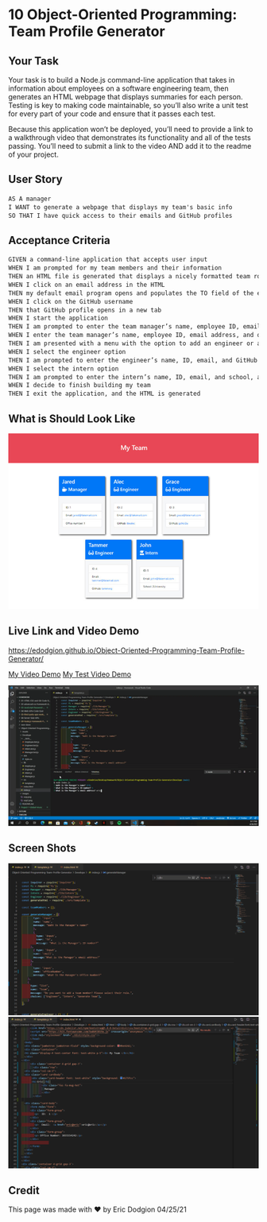 # 10 Object-Oriented Programming: Team Profile Generator

## Your Task

Your task is to build a Node.js command-line application that takes in information about employees on a software engineering team, then generates an HTML webpage that displays summaries for each person. Testing is key to making code maintainable, so you’ll also write a unit test for every part of your code and ensure that it passes each test.

Because this application won’t be deployed, you’ll need to provide a link to a walkthrough video that demonstrates its functionality and all of the tests passing. You’ll need to submit a link to the video AND add it to the readme of your project.

## User Story

```md
AS A manager
I WANT to generate a webpage that displays my team's basic info
SO THAT I have quick access to their emails and GitHub profiles
```

## Acceptance Criteria

```md
GIVEN a command-line application that accepts user input
WHEN I am prompted for my team members and their information
THEN an HTML file is generated that displays a nicely formatted team roster based on user input
WHEN I click on an email address in the HTML
THEN my default email program opens and populates the TO field of the email with the address
WHEN I click on the GitHub username
THEN that GitHub profile opens in a new tab
WHEN I start the application
THEN I am prompted to enter the team manager’s name, employee ID, email address, and office number
WHEN I enter the team manager’s name, employee ID, email address, and office number
THEN I am presented with a menu with the option to add an engineer or an intern or to finish building my team
WHEN I select the engineer option
THEN I am prompted to enter the engineer’s name, ID, email, and GitHub username, and I am taken back to the menu
WHEN I select the intern option
THEN I am prompted to enter the intern’s name, ID, email, and school, and I am taken back to the menu
WHEN I decide to finish building my team
THEN I exit the application, and the HTML is generated
```

## What is Should Look Like

![HTML webpage titled “My Team” features five boxes listing employee names, titles, and other key info.](./Assets/10-object-oriented-programming-homework-demo.png)


## Live Link and Video Demo
https://edodgion.github.io/Object-Oriented-Programming-Team-Profile-Generator/

[My Video Demo](https://youtu.be/XYycwYhP86k)
[My Test Video Demo](https://youtu.be/leW3msQkzNk)

[![My Demo](./images/oopgif.gif)](https://youtu.be/XYycwYhP86k)

## Screen Shots
![](./images/oop.png)
![](./images/oop2.png)

## Credit 
This page was made with ❤️ by Eric Dodgion 04/25/21
